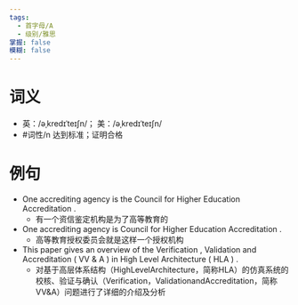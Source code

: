 ```yaml
---
tags:
  - 首字母/A
  - 级别/雅思
掌握: false
模糊: false
---
```

# 词义
- 英：/əˌkredɪˈteɪʃn/； 美：/əˌkredɪˈteɪʃn/
- #词性/n  达到标准；证明合格
# 例句
- One accrediting agency is the Council for Higher Education Accreditation .
	- 有一个资信鉴定机构是为了高等教育的
- One accrediting agency is Council for Higher Education Accreditation .
	- 高等教育授权委员会就是这样一个授权机构
- This paper gives an overview of the Verification , Validation and Accreditation ( VV & A ) in High Level Architecture ( HLA ) .
	- 对基于高层体系结构（HighLevelArchitecture，简称HLA）的仿真系统的校核、验证与确认（Verification，ValidationandAccreditation，简称VV&A）问题进行了详细的介绍及分析
